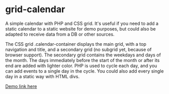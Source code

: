 # grid-calendar
A simple calendar with PHP and CSS grid.
It's useful if you need to add a static calendar to a static website for demo purposes, but could also be adapted to receive data from a DB or other sources.

The CSS grid .calendar-container displays the main grid, with a top navigation and title, and a secondary grid (no subgrid yet, because of browser support).
The secondary grid contains the weekdays and days of the month. The days immediately before the start of the month or after its end are added with lighter color. 
PHP is used to cycle each day, and you can add events to a single day in the cycle. You could also add every single day in a static way with HTML divs.

<a href="http://rici86.com/cal/index.php">Demo link here</a>

